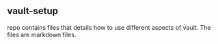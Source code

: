 ## vault-setup
repo contains files that details how to use different aspects of vault. 
The files are markdown files.
